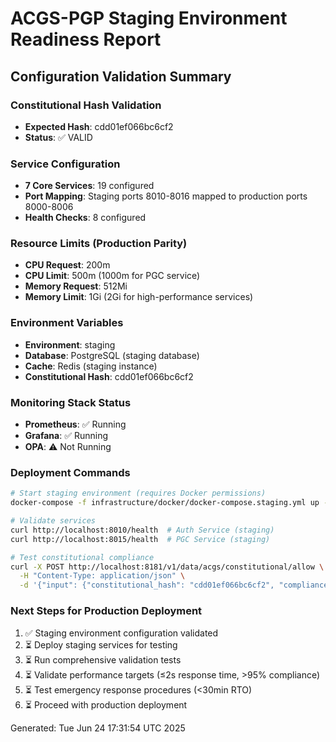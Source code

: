 # ACGS-PGP Staging Environment Readiness Report

## Configuration Validation Summary

### Constitutional Hash Validation
- **Expected Hash**: cdd01ef066bc6cf2
- **Status**: ✅ VALID

### Service Configuration
- **7 Core Services**: 19 configured
- **Port Mapping**: Staging ports 8010-8016 mapped to production ports 8000-8006
- **Health Checks**: 8 configured

### Resource Limits (Production Parity)
- **CPU Request**: 200m
- **CPU Limit**: 500m (1000m for PGC service)
- **Memory Request**: 512Mi
- **Memory Limit**: 1Gi (2Gi for high-performance services)

### Environment Variables
- **Environment**: staging
- **Database**: PostgreSQL (staging database)
- **Cache**: Redis (staging instance)
- **Constitutional Hash**: cdd01ef066bc6cf2

### Monitoring Stack Status
- **Prometheus**: ✅ Running
- **Grafana**: ✅ Running
- **OPA**: ⚠️ Not Running

### Deployment Commands
```bash
# Start staging environment (requires Docker permissions)
docker-compose -f infrastructure/docker/docker-compose.staging.yml up -d

# Validate services
curl http://localhost:8010/health  # Auth Service (staging)
curl http://localhost:8015/health  # PGC Service (staging)

# Test constitutional compliance
curl -X POST http://localhost:8181/v1/data/acgs/constitutional/allow \
  -H "Content-Type: application/json" \
  -d '{"input": {"constitutional_hash": "cdd01ef066bc6cf2", "compliance_score": 0.85}}'
```

### Next Steps for Production Deployment
1. ✅ Staging environment configuration validated
2. ⏳ Deploy staging services for testing
3. ⏳ Run comprehensive validation tests
4. ⏳ Validate performance targets (≤2s response time, >95% compliance)
5. ⏳ Test emergency response procedures (<30min RTO)
6. ⏳ Proceed with production deployment

Generated: Tue Jun 24 17:31:54 UTC 2025
